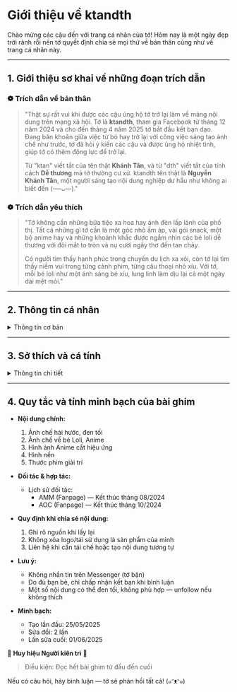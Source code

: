 # Giới thiệu về ktandth

Chào mừng các cậu đến với trang cá nhân của tớ! Hôm nay là một ngày đẹp trời rảnh rỗi nên tớ quyết định chia sẻ mọi thứ về bản thân cũng như về trang cá nhân này.

---

## 1. Giới thiệu sơ khai về những đoạn trích dẫn

### ❁ Trích dẫn về bản thân
> "Thật sự rất vui khi được các cậu ủng hộ tớ trở lại làm về mảng nội dung trên mạng xã hội.
> Tớ là **ktandth**, tham gia Facebook từ tháng 12 năm 2024 và cho đến tháng 4 năm 2025 tớ bắt đầu kết bạn dạo.
> Đang băn khoăn giữa việc từ bỏ hay trở lại với công việc sáng tạo ảnh chế như trước, tớ đã hỏi ý kiến các cậu và được ủng hộ nhiệt tình,
> giúp tớ có thêm động lực để trở lại.
>
> Từ "ktan" viết tắt của tên thật **Khánh Tân**,
> và từ "dth" viết tắt của tính cách **Dễ thương** mà tớ thường cư xử.
> ktandth tên thật là **Nguyễn Khánh Tân**, một người sáng tạo nội dung nghiệp dư hầu như không ai biết đến (ᵕ—ᴗ—)."

### ❁ Trích dẫn yêu thích
> "Tớ không cần những bữa tiệc xa hoa hay ánh đèn lấp lánh của phố thị.
> Tất cả những gì tớ cần là một góc nhỏ ấm áp, vài gói snack, một bộ anime hay
> và những khoảnh khắc được ngắm nhìn các bé loli dễ thương với đôi mắt to tròn
> và nụ cười ngây thơ đến tan chảy.
>
> Có người tìm thấy hạnh phúc trong chuyến du lịch xa xôi,
> còn tớ lại tìm thấy niềm vui trong từng cảnh phim, từng câu thoại nhỏ xíu.
> Với tớ, mỗi bé loli như một ánh sáng bé xíu, lung linh làm dịu lại cả một ngày dài mệt mỏi."

---

## 2. Thông tin cá nhân
<details>
<summary>Thông tin cơ bản</summary>

- **Họ và tên:** Nguyễn Khánh Tân
- **Tên tiếng Nhật yêu thích:** Nene (Yêu thích từ tháng 2 năm 2021)
- **Biệt danh trên Facebook:**
  - `ktandth` (Thêm tháng 1 năm 2025)
  - `dth` (Thêm tháng 4 năm 2025)
- **Sinh nhật:** 06/04/2007
  - Đã tổ chức: 2 lần
    1. Ngày sinh đầu tiên
    2. Ngày 06/04/2025
  - Món quà nhận được: _Chưa có_
  - **Cung hoàng đạo:** Bạch Dương
- **Năm sinh:** 2007
  - Tuổi hiện tại: 18
  - Tuổi con giáp: Đinh Hợi (Ngũ hành: Ốc Thượng Thổ)
- **Giới tính:** Nam
  - Xu hướng tính dục: Fictosexuality
- **Nơi sống hiện tại:** Đồng Nai
  - Lịch sử di chuyển:
    - Cao Bằng (07/04/2007)
    - Cà Mau (22/06/2011)
    - Quận 8, TPHCM (01/09/2021)
    - Cao Bằng (10/01/2022)
    - Củ Chi, TPHCM (02/03/2023)
    - Đồng Nai (05/05/2025)
- **Quê quán:** Cao Bằng (Dân tộc Kinh)
- **Công việc hiện tại:**
  - Công Ty TNHH Z****** Việt Nam (Ngành: Điện tử, sản xuất linh kiện)
- **Trình độ học tập:** 7/12 (Chưa có bằng cấp)
- **Ngôn ngữ biết:**
  - Tiếng Việt (96,4%)
  - Tiếng Nhật (1,9%)
  - Tiếng Anh (1,5%)
  - Tiếng Indonesia (0,2%)
- **Thời gian rảnh:** 20:00 - 22:00 hàng ngày
- **Liên hệ:**
  - Email:
    - ktandth@gmail.com (Chính)
    - ktandth@yahoo.com
    - ktandth@outlook.jp
  - Số điện thoại:
    - 0826734800
    - 039*****12
- **Mối quan hệ:**
  - Bạn bè trên mạng: Phương Là Gái Alime (@Remcutenhatthegioi)
- **Nền tảng khác:**
  - Pinterest: @ktandth
  - Instagram: @ktandth
  - X: @ktandth
  - TikTok: @ktandth
</details>

---

## 3. Sở thích và cá tính
<details>
<summary>Thông tin chi tiết</summary>

- **Chiều cao:** 1m68 (Đo tháng 05/2025)
- **Cân nặng:** 61kg (Cân tháng 03/2025)

- **Nghệ sĩ âm nhạc yêu thích:**
  1. ちょこ (@Chokottodake) — Fan từ tháng 02/2020 (5 năm)
  2. irucaice (@irucaice) — Thích từ tháng 09/2022 (3 năm)
  3. Chino (CV. Inori Minase) — Fan từ tháng 12/2023 (2 năm)
  4. Nanamori-Chu☆Goraku-Bu — Thích từ tháng 03/2024 (1 năm)

- **Điểm mạnh:**
  - Tâm sự, lắng nghe tốt; phân tích và giải quyết vấn đề hiệu quả
  - Ăn cực nhiều, không ngán

- **Điểm yếu:**
  - Dễ bị rung động
  - Rất sợ ma
  - Nhút nhát, ngại đám đông
  - + 29 điểm yếu khác...

- **Tính cách:**
  - Trẻ con (72%): Yêu thích dễ thương, tinh nghịch, ngây thơ
  - Người lớn (28%): Trưởng thành khi cần, tiếp thu nhanh

- **Màu sắc yêu thích:** Hồng, Cam, Vàng, Xanh Dương
- **Động vật yêu thích:** Thỏ, Sóc, Mèo, Chó
- **Trò chơi điện tử:** VR Chat, Sakura School Simulator
- **Sở thích:**
  - Nghe nhạc
  - Xem Anime (hiếm do bận)
  - Ngắm Loli
  - Ngắm bầu trời
  - Cosplay riêng tư

- **Nhân vật Anime yêu thích:**
  - **Husbando:** Levi Ackermann (AoT), Gojo Satoru (JJK)
  - **Waifu:** Hana Shirosaki, Chino Kafuu, Yuki Takeya, Ai Hinatsuru

- **Phong cách ăn uống:**
  - Uống: Nước ép táo, dưa hấu; sinh tố dâu; trà đào, trà sữa; nước mía
  - Đóng chai: Cam, Cocacola, 7up
  - Ăn chay (35%) / Ăn mặn (65%)

- **Khi tức giận:**
  1. Bĩm môi, không nói
  2. Không dám nhìn
  3. Ăn nhiều để giải tỏa

- **Gu:**
  - Anime: Loli / Waifu
  - Âm nhạc: J-POP, Remix, Điện tử, Dễ thương, Hộp nhạc
</details>

---

## 4. Quy tắc và tính minh bạch của bài ghim

- **Nội dung chính:**
  1. Ảnh chế hài hước, đen tối
  2. Ảnh chế về bé Loli, Anime
  3. Hình ảnh Anime cắt hiệu ứng
  4. Hình nền
  5. Thước phim giải trí

- **Đối tác & hợp tác:**
  - Lịch sử đối tác:
    - AMM (Fanpage) — Kết thúc tháng 08/2024
    - AOC (Fanpage) — Kết thúc tháng 10/2024

- **Quy định khi chia sẻ nội dung:**
  1. Ghi rõ nguồn khi lấy lại
  2. Không xóa logo/tái sử dụng là sản phẩm của mình
  3. Liên hệ khi cần tái chế hoặc tạo nội dung tương tự

- **Lưu ý:**
  - Không nhắn tin trên Messenger (tớ bận)
  - Do đủ bạn bè, chỉ chấp nhận kết bạn khi bình luận
  - Một số nội dung có thể đen tối, không phù hợp — unfollow nếu không thích

- **Minh bạch:**
  - Tạo lần đầu: 25/05/2025
  - Sửa đổi: 2 lần
  - Lần sửa cuối: 01/06/2025

🏅 **Huy hiệu Người kiên trì** 🎀
> Điều kiện: Đọc hết bài ghim từ đầu đến cuối

Nếu có câu hỏi, hãy bình luận — tớ sẽ phản hồi tất cả! (๑ᵔᴥᵔ๑)

